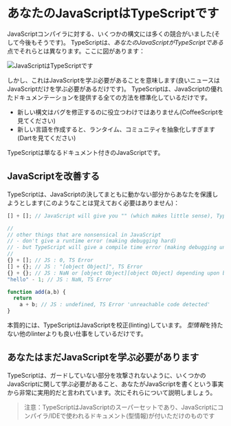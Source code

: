 # あなたのJavaScriptはTypeScriptです

JavaScriptコンパイラに対する、いくつかの構文には多くの競合がいました(そして今後もそうです)。 TypeScriptは、*あなたのJavaScriptがTypeScriptである*点でそれらとは異なります。ここに図があります：

![JavaScriptはTypeScriptです](https://raw.githubusercontent.com/basarat/typescript-book/master/images/venn.png)

しかし、これはJavaScriptを学ぶ必要があることを意味します(良いニュースはJavaScriptだけを学ぶ必要があるだけです)。 TypeScriptは、JavaScriptの優れたドキュメンテーションを提供する全ての方法を標準化しているだけです。

* 新しい構文はバグを修正するのに役立つわけではありません(CoffeeScriptを見てください)
* 新しい言語を作成すると、ランタイム、コミュニティを抽象化しすぎます(Dartを見てください)

TypeScriptは単なるドキュメント付きのJavaScriptです。

## JavaScriptを改善する

TypeScriptは、JavaScriptの決してまともに動かない部分からあなたを保護しようとします(このようなことは覚えておく必要はありません)：

```ts
[] + []; // JavaScript will give you "" (which makes little sense), TypeScript will error

//
// other things that are nonsensical in JavaScript
// - don't give a runtime error (making debugging hard)
// - but TypeScript will give a compile time error (making debugging unnecessary)
//
{} + []; // JS : 0, TS Error
[] + {}; // JS : "[object Object]", TS Error
{} + {}; // JS : NaN or [object Object][object Object] depending upon browser, TS Error
"hello" - 1; // JS : NaN, TS Error

function add(a,b) {
  return
    a + b; // JS : undefined, TS Error 'unreachable code detected'
}
```

本質的には、TypeScriptはJavaScriptを校正(linting)しています。 *型情報*を持たない他のlinterよりも良い仕事をしているだけです。

## あなたはまだJavaScriptを学ぶ必要があります

TypeScriptは、ガードしていない部分を攻撃されないように、いくつかのJavaScriptに関して学ぶ必要があること、あなたがJavaScriptを書くという事実から非常に実用的だと言われています。次にそれらについて説明しましょう。

> 注意：TypeScriptはJavaScriptのスーパーセットであり、JavaScriptにコンパイラ/IDEで使われるドキュメント(型情報)が付いただけのものです
